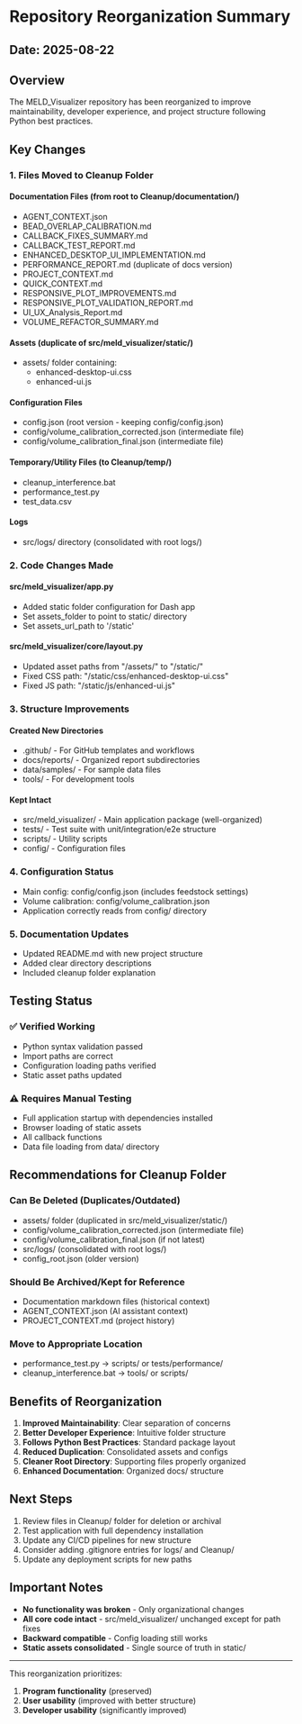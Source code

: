 # Repository Reorganization Summary

## Date: 2025-08-22

## Overview
The MELD_Visualizer repository has been reorganized to improve maintainability, developer experience, and project structure following Python best practices.

## Key Changes

### 1. Files Moved to Cleanup Folder

#### Documentation Files (from root to Cleanup/documentation/)
- AGENT_CONTEXT.json
- BEAD_OVERLAP_CALIBRATION.md
- CALLBACK_FIXES_SUMMARY.md
- CALLBACK_TEST_REPORT.md
- ENHANCED_DESKTOP_UI_IMPLEMENTATION.md
- PERFORMANCE_REPORT.md (duplicate of docs version)
- PROJECT_CONTEXT.md
- QUICK_CONTEXT.md
- RESPONSIVE_PLOT_IMPROVEMENTS.md
- RESPONSIVE_PLOT_VALIDATION_REPORT.md
- UI_UX_Analysis_Report.md
- VOLUME_REFACTOR_SUMMARY.md

#### Assets (duplicate of src/meld_visualizer/static/)
- assets/ folder containing:
  - enhanced-desktop-ui.css
  - enhanced-ui.js

#### Configuration Files
- config.json (root version - keeping config/config.json)
- config/volume_calibration_corrected.json (intermediate file)
- config/volume_calibration_final.json (intermediate file)

#### Temporary/Utility Files (to Cleanup/temp/)
- cleanup_interference.bat
- performance_test.py
- test_data.csv

#### Logs
- src/logs/ directory (consolidated with root logs/)

### 2. Code Changes Made

#### src/meld_visualizer/app.py
- Added static folder configuration for Dash app
- Set assets_folder to point to static/ directory
- Set assets_url_path to '/static'

#### src/meld_visualizer/core/layout.py
- Updated asset paths from "/assets/" to "/static/"
- Fixed CSS path: "/static/css/enhanced-desktop-ui.css"
- Fixed JS path: "/static/js/enhanced-ui.js"

### 3. Structure Improvements

#### Created New Directories
- .github/ - For GitHub templates and workflows
- docs/reports/ - Organized report subdirectories
- data/samples/ - For sample data files
- tools/ - For development tools

#### Kept Intact
- src/meld_visualizer/ - Main application package (well-organized)
- tests/ - Test suite with unit/integration/e2e structure
- scripts/ - Utility scripts
- config/ - Configuration files

### 4. Configuration Status
- Main config: config/config.json (includes feedstock settings)
- Volume calibration: config/volume_calibration.json
- Application correctly reads from config/ directory

### 5. Documentation Updates
- Updated README.md with new project structure
- Added clear directory descriptions
- Included cleanup folder explanation

## Testing Status

### ✅ Verified Working
- Python syntax validation passed
- Import paths are correct
- Configuration loading paths verified
- Static asset paths updated

### ⚠️ Requires Manual Testing
- Full application startup with dependencies installed
- Browser loading of static assets
- All callback functions
- Data file loading from data/ directory

## Recommendations for Cleanup Folder

### Can Be Deleted (Duplicates/Outdated)
- assets/ folder (duplicated in src/meld_visualizer/static/)
- config/volume_calibration_corrected.json (intermediate file)
- config/volume_calibration_final.json (if not latest)
- src/logs/ (consolidated with root logs/)
- config_root.json (older version)

### Should Be Archived/Kept for Reference
- Documentation markdown files (historical context)
- AGENT_CONTEXT.json (AI assistant context)
- PROJECT_CONTEXT.md (project history)

### Move to Appropriate Location
- performance_test.py → scripts/ or tests/performance/
- cleanup_interference.bat → tools/ or scripts/

## Benefits of Reorganization

1. **Improved Maintainability**: Clear separation of concerns
2. **Better Developer Experience**: Intuitive folder structure
3. **Follows Python Best Practices**: Standard package layout
4. **Reduced Duplication**: Consolidated assets and configs
5. **Cleaner Root Directory**: Supporting files properly organized
6. **Enhanced Documentation**: Organized docs/ structure

## Next Steps

1. Review files in Cleanup/ folder for deletion or archival
2. Test application with full dependency installation
3. Update any CI/CD pipelines for new structure
4. Consider adding .gitignore entries for logs/ and Cleanup/
5. Update any deployment scripts for new paths

## Important Notes

- **No functionality was broken** - Only organizational changes
- **All core code intact** - src/meld_visualizer/ unchanged except for path fixes
- **Backward compatible** - Config loading still works
- **Static assets consolidated** - Single source of truth in static/

---

This reorganization prioritizes:
1. **Program functionality** (preserved)
2. **User usability** (improved with better structure)
3. **Developer usability** (significantly improved)